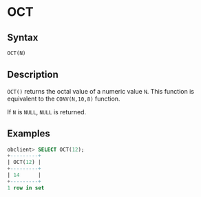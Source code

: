 # OCT

## Syntax

```sql
OCT(N)
```

## Description

`OCT()` returns the octal value of a numeric value `N`. This function is equivalent to the `CONV(N,10,8)` function.

If `N` is `NULL`, `NULL` is returned.

## Examples

```sql
obclient> SELECT OCT(12);
+---------+
| OCT(12) |
+---------+
| 14      |
+---------+
1 row in set
```

